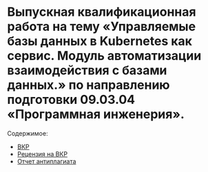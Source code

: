 # Выпускная квалификационная работа на тему «Управляемые базы данных в Kubernetes как сервис. Модуль автоматизации взаимодействия с базами данных.» по направлению подготовки 09.03.04 «Программная инженерия».

Содержимое:
- [ВКР](./вкр.pdf)
- [Рецензия на ВКР](./рецензия.pdf)
- [Отчет антиплагиата](./антиплагиат.pdf)
